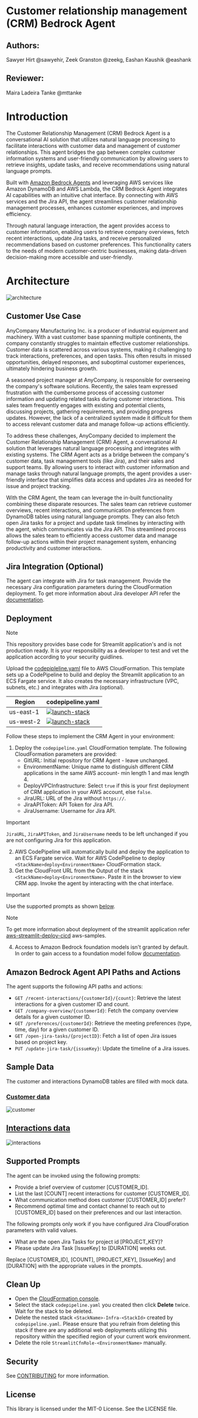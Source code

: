 # Customer relationship management (CRM) Bedrock Agent

## Authors:
Sawyer Hirt @sawyehir, Zeek Granston @zeekg, Eashan Kaushik @eashank

## Reviewer:
Maira Ladeira Tanke @mttanke

# Introduction
The Customer Relationship Management (CRM) Bedrock Agent is a conversational AI solution that utilizes natural language processing to facilitate interactions with customer data and management of customer relationships. This agent bridges the gap between complex customer information systems and user-friendly communication by allowing users to retrieve insights, update tasks, and receive recommendations using natural language prompts.

Built with [Amazon Bedrock Agents](https://aws.amazon.com/bedrock/agents/) and leveraging AWS services like Amazon DynamoDB and AWS Lambda, the CRM Bedrock Agent integrates AI capabilities with an intuitive chat interface. By connecting with AWS services and the Jira API, the agent streamlines customer relationship management processes, enhances customer experiences, and improves efficiency.

Through natural language interaction, the agent provides access to customer information, enabling users to retrieve company overviews, fetch recent interactions, update Jira tasks, and receive personalized recommendations based on customer preferences. This functionality caters to the needs of modern customer-centric businesses, making data-driven decision-making more accessible and user-friendly.

# Architecture

![architecture](/agents-and-function-calling/bedrock-agents/use-case-examples/customer-relationship-management-agent/architecture.png)

## Customer Use Case

AnyCompany Manufacturing Inc. is a producer of industrial equipment and machinery. With a vast customer base spanning multiple continents, the company constantly struggles to maintain effective customer relationships. Customer data is scattered across various systems, making it challenging to track interactions, preferences, and open tasks. This often results in missed opportunities, delayed responses, and suboptimal customer experiences, ultimately hindering business growth.

A seasoned project manager at AnyCompany, is responsible for overseeing the company's software solutions. Recently, the sales team expressed frustration with the cumbersome process of accessing customer information and updating related tasks during customer interactions. This sales team frequently engages with existing and potential clients, discussing projects, gathering requirements, and providing progress updates. However, the lack of a centralized system made it difficult for them to access relevant customer data and manage follow-up actions efficiently.

To address these challenges, AnyCompany decided to implement the Customer Relationship Management (CRM) Agent, a conversational AI solution that leverages natural language processing and integrates with existing systems. The CRM Agent acts as a bridge between the company's customer data, task management tools (like Jira), and their sales and support teams. By allowing users to interact with customer information and manage tasks through natural language prompts, the agent provides a user-friendly interface that simplifies data access and updates Jira as needed for issue and project tracking.

With the CRM Agent, the team can leverage the in-built functionality combining these disparate resources. The sales team can retrieve customer overviews, recent interactions, and communication preferences from DynamoDB tables using natural language prompts. They can also fetch open Jira tasks for a project and update task timelines by interacting with the agent, which communicates via the Jira API. This streamlined process allows the sales team to efficiently access customer data and manage follow-up actions within their project management system, enhancing productivity and customer interactions.

## Jira Integration (Optional)

The agent can integrate with Jira for task management. Provide the necessary Jira configuration parameters during the CloudFormation deployment. To get more information about Jira developer API refer the [documentation](https://developer.atlassian.com/cloud/jira/platform/rest/v3/intro/#about). 

## Deployment

> [!NOTE]  
> This repository provides base code for Streamlit application's and is not production ready. It is your responsibility as a developer to test and vet the application according to your security guidlines.

Upload the [codepipleline.yaml](/agents-and-function-calling/bedrock-agents/use-case-examples/customer-relationship-management-agent/codepipeline.yaml) file to AWS CloudFormation. This template sets up a CodePipeline to build and deploy the Streamlit application to an ECS Fargate service. It also creates the necessary infrastructure (VPC, subnets, etc.) and integrates with Jira (optional).

|   Region   | codepipeline.yaml |
| ---------- | ----------------- |
| us-east-1  | [![launch-stack](https://s3.amazonaws.com/cloudformation-examples/cloudformation-launch-stack.png)](https://console.aws.amazon.com/cloudformation/home?region=us-east-1#/stacks/new?stackName=CRMBot&templateURL=https://ws-assets-prod-iad-r-iad-ed304a55c2ca1aee.s3.us-east-1.amazonaws.com/0a9f7588-a2c4-4484-b051-6658ce32605c/CRM/codepipeline.yaml)|
| us-west-2  | [![launch-stack](https://s3.amazonaws.com/cloudformation-examples/cloudformation-launch-stack.png)](https://console.aws.amazon.com/cloudformation/home?region=us-west-2#/stacks/new?stackName=CRMBot&templateURL=https://ws-assets-prod-iad-r-pdx-f3b3f9f1a7d6a3d0.s3.us-west-2.amazonaws.com/0a9f7588-a2c4-4484-b051-6658ce32605c/CRM/codepipeline.yaml)|


Follow these steps to implement the CRM Agent in your environment:

1. Deploy the `codepipeline.yaml` CloudFormation template. The following CloudFormation parameters are provided:
   - GitURL: Initial repository for CRM Agent - leave unchanged.
   - EnvironmentName: Unique name to distinguish different CRM applications in the same AWS account- min length 1 and max length 4.
   - DeployVPCInfrastructure: Select `true` if this is your first deployment of CRM application in your AWS account, else `false`.
   - JiraURL: URL of the Jira without `https://`. 
   - JiraAPIToken: API Token for Jira API.
   - JiraUsername: Username for Jira API.
     
> [!IMPORTANT]
> `JiraURL`, `JiraAPIToken`, and `JiraUsername` needs to be left unchanged if you are not configuring Jira for this application. 

2. AWS CodePipeline will automatically build and deploy the application to an ECS Fargate service. Wait for AWS CodePipeline to deploy `<StackName>deploy<EnvironmentName>` CloudFormation stack.
3. Get the CloudFront URL from the Output of the stack `<StackName>deploy<EnvironmentName>`. Paste it in the browser to view CRM app. Invoke the agent by interacting with the chat interface.

> [!IMPORTANT]
> Use the supported prompts as shown [below](#supported-prompts).

> [!NOTE]  
> To get more information about deployment of the streamlit application refer [aws-streamlit-deploy-cicd](https://github.com/aws-samples/aws-streamlit-deploy-cicd) aws-samples.

4. Access to Amazon Bedrock foundation models isn't granted by default. In order to gain access to a foundation model follow [documentation](https://docs.aws.amazon.com/bedrock/latest/userguide/model-access.html). 

## Amazon Bedrock Agent API Paths and Actions

The agent supports the following API paths and actions:

- `GET /recent-interactions/{customerId}/{count}`: Retrieve the latest interactions for a given customer ID and count.
- `GET /company-overview/{customerId}`: Fetch the company overview details for a given customer ID.
- `GET /preferences/{customerId}`: Retrieve the meeting preferences (type, time, day) for a given customer ID.
- `GET /open-jira-tasks/{projectID}`: Fetch a list of open Jira issues based on project key.
- `PUT /update-jira-task/{issueKey}`: Update the timeline of a Jira issues.

## Sample Data

The customer and interactions DynamoDB tables are filled with mock data.

### [Customer data](/agents-and-function-calling/bedrock-agents/use-case-examples/customer-relationship-management-agent/src/data/data.zip)

![customer](/agents-for-bedrock/use-case-examples/customer-relationship-management-agent/src/data/customers.png)


## [Interactions data](/agents-and-function-calling/bedrock-agents/use-case-examples/customer-relationship-management-agent/src/data/data.zip)

![interactions](/agents-and-function-calling/bedrock-agents/use-case-examples/customer-relationship-management-agent/src/data/interactions.png)

## Supported Prompts

The agent can be invoked using the following prompts:

- Provide a brief overview of customer [CUSTOMER_ID].
- List the last [COUNT] recent interactions for customer [CUSTOMER_ID].
- What communication method does customer [CUSTOMER_ID] prefer?
- Recommend optimal time and contact channel to reach out to [CUSTOMER_ID] based on their preferences and our last interaction.

The following prompts only work if you have configured Jira CloudForation parameters with valid values.

- What are the open Jira Tasks for project id [PROJECT_KEY]?
- Please update Jira Task [IssueKey] to [DURATION] weeks out.

Replace [CUSTOMER_ID], [COUNT], [PROJECT_KEY], [IssueKey] and [DURATION] with the appropriate values in the prompts.

## Clean Up
- Open the [CloudFormation console](https://us-east-1.console.aws.amazon.com/cloudformation/home?region=us-east-1#/stacks).
- Select the stack `codepipeline.yaml` you created then click **Delete** twice. Wait for the stack to be deleted.
- Delete the nested stack `<StackName>-Infra-<StackId>` created by `codepipeline.yaml`. Please ensure that you refrain from deleting this stack if there are any additional web deployments utilizing this repository within the specified region of your current work environment.
- Delete the role `StreamlitCfnRole-<EnvironmentName>` manually.

## Security

See [CONTRIBUTING](CONTRIBUTING.md#security-issue-notifications) for more information.

## License

This library is licensed under the MIT-0 License. See the LICENSE file.
